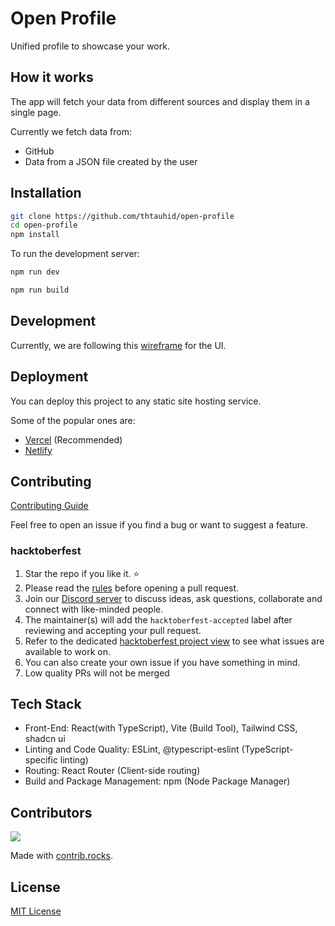 # Open Profile

Unified profile to showcase your work.

## How it works

The app will fetch your data from different sources and display them in a single page.

Currently we fetch data from:

- GitHub
- Data from a JSON file created by the user

## Installation

```bash
git clone https://github.com/thtauhid/open-profile
cd open-profile
npm install
```

To run the development server:

```bash
npm run dev
```

```bash
npm run build
```

## Development

Currently, we are following this [wireframe](Wireframe.pdf) for the UI.

## Deployment

You can deploy this project to any static site hosting service.

Some of the popular ones are:

- [Vercel](https://vercel.com/) (Recommended)
- [Netlify](https://www.netlify.com/)

## Contributing

[Contributing Guide](CONTRIBUTING.md)

Feel free to open an issue if you find a bug or want to suggest a feature.

### hacktoberfest

1. Star the repo if you like it. ⭐
2. Please read the [rules](https://hacktoberfest.com/participation/) before opening a pull request.
3. Join our [Discord server](https://discord.gg/3jvahVGKfa) to discuss ideas, ask questions, collaborate and connect with like-minded people.
4. The maintainer(s) will add the `hacktoberfest-accepted` label after reviewing and accepting your pull request.
5. Refer to the dedicated [hacktoberfest project view](https://github.com/users/thtauhid/projects/2/views/2) to see what issues are available to work on.
6. You can also create your own issue if you have something in mind.
7. Low quality PRs will not be merged

## Tech Stack

- Front-End:
React(with TypeScript),
Vite (Build Tool),
Tailwind CSS,
shadcn ui
- Linting and Code Quality:
ESLint,
@typescript-eslint (TypeScript-specific linting)
- Routing:
React Router (Client-side routing)
- Build and Package Management:
npm (Node Package Manager)

## Contributors

<a href="https://github.com/thtauhid/open-profile/graphs/contributors">
  <img src="https://contrib.rocks/image?repo=thtauhid/open-profile" />
</a>

Made with [contrib.rocks](https://contrib.rocks).




## License

[MIT License](LICENSE.md)
